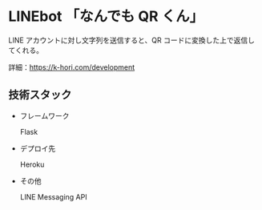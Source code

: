 # LINEbot 「なんでも QR くん」

LINE アカウントに対し文字列を送信すると、QR コードに変換した上で返信してくれる。

詳細：https://k-hori.com/development

## 技術スタック

- フレームワーク

  Flask

- デプロイ先

  Heroku

- その他

  LINE Messaging API
